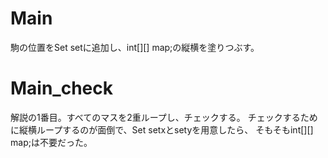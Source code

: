 # Main
駒の位置をSet<Point> setに追加し、int[][] map;の縦横を塗りつぶす。

# Main_check
解説の1番目。すべてのマスを2重ループし、チェックする。
チェックするために縦横ループするのが面倒で、Set<Integer> setxとsetyを用意したら、
そもそもint[][] map;は不要だった。
